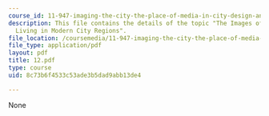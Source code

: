 ```yaml
---
course_id: 11-947-imaging-the-city-the-place-of-media-in-city-design-and-development-fall-1998
description: This file contains the details of the topic "The Images of Commonplace
  Living in Modern City Regions".
file_location: /coursemedia/11-947-imaging-the-city-the-place-of-media-in-city-design-and-development-fall-1998/8c73b6f4533c53ade3b5dad9abb13de4_12.pdf
file_type: application/pdf
layout: pdf
title: 12.pdf
type: course
uid: 8c73b6f4533c53ade3b5dad9abb13de4

---
```

None